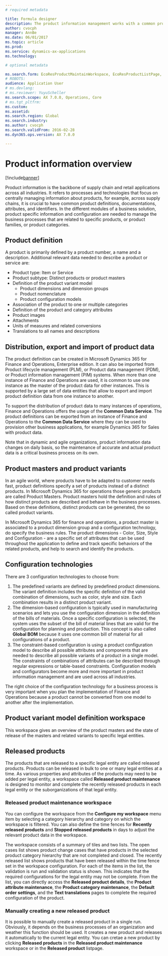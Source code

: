 ```yaml
---
# required metadata

title: Formula designer
description: The product information management works with a common product definition, categorization, and identification across all legal entities as well as specific configurations of a product to fit into the business processes. 
author: cvocph 
manager: AnnBe
ms.date: 06/01/2017
ms.topic: article
ms.prod: 
ms.service: dynamics-ax-applications
ms.technology: 

# optional metadata

ms.search.form: EcoResProductMaintainWorkspace, EcoResProductListPage, EcoResProductVariantMaintainWorkspace
# ROBOTS: 
audience: Application User
# ms.devlang: 
# ms.reviewer: YuyuScheller
ms.search.scope: AX 7.0.0, Operations, Core
# ms.tgt_pltfrm: 
ms.custom: 
ms.assetid: 
ms.search.region: Global
ms.search.industry: 
ms.author: cvocph
ms.search.validFrom: 2016-02-28
ms.dyn365.ops.version: AX 7.0.0

---
```


# Product information overview 

[!include[banner](../includes/banner.md)]

Product information is the backbone of supply chain and retail applications across all industries. It refers to processes and technologies that focus on centrally managing information about products, for example, across supply chains, it is crucial to have common product definitions, documentations, attributes, and identifiers. In the different modules of a business solution, product specific information and configuration are needed to manage the business processes that are related to specific products, or product families, or product categories. 
 
## Product definition
 
A product is primarily defined by a product number, a name and a description. Additional relevant data needed to describe a product or service are:
 
-	Product type: Item or Service
-	Product subtype: Distinct products or product masters
-	Definition of the product variant model
     -	Product dimensions and dimension groups
     -	Product nomenclature
     -	Product configuration models
-	Association of the product to one or multiple categories
- Definition of the product and category attributes   
- Product images
- Attachments
-	Units of measures and related conversions
-	Translations to all names and descriptions
 
## Distribution, export and import of product data
 
The product definition can be created in Microsoft Dynamics 365 for Finance and Operations, Enterprise edition. It can also be imported from Product lifecycle management (PLM), or Product data management (PDM), or Product information management (PIM) systems. When more than one instance of Finance and Operations are used, it is common to use one instance as the master of the product data for other instances. This is supported by a large set of data entities that allow to export and import product definition data from one instance to another. 
 
To support the distribution of product data to many instances of operations, Finance and Operations offers the usage of the **Common Data Service**. The product definitions can be exported from an instance of Finance and Operations to the **Common Data Service** where they can be used to provision other business applications, for example Dynamics 365 for Sales with product data. 
 
Note that in dynamic and agile organizations, product information data changes on daily basis, so the maintenance of accurate and actual product data is a critical business process on its own. 
 
## Product masters and product variants
In an agile world, where products have to be adapted to customer needs fast, product definitions specify a set of products instead of a distinct products. In Microsoft Dynamics 365 for operations those generic products are called Product Masters. Product masters hold the definition and rules of how distinct products are described and behave in the  business processes. Based on these definitions, distinct products can be generated, the so called product variants. 
 
In Microsoft Dynamics 365 for finance and operations, a product master is associated to a product dimension group and a configuration technology, do specify the business rules. The product dimensions - Color, Size, Style and Configuration - are a specific set of attributes that can be used throughout the application to define and track specific behaviors of the related products, and help to search and identify the products. 
 
 ## Configuration technologies
 
There are 3 configuration technologies to choose from:
 
1.	The predefined variants are defined by predefined product dimensions. The variant definition includes the specific definition of the valid combination of dimensions, such as color, style and size. Each combination results in a distinct product variant.
2.	The dimension-based configuration is typically used in manufacturing scenarios and lets you use the configuration dimension in the definition of the bills of materials. Once a specific configuration is selected, the system uses the subset of the bill of material lines that are valid for the configuration for planning and production. This concept is also called **Global BOM** because it uses one common bill of material for all configurations of a product. 
3.	The constraint-based configuration is using a product configuration model to describe all possible attributes and components that are needed to describe all possible variants of a product in a single model. The constraints of combinations of attributes can be described through regular expressions or table-based constraints. Configuration models and configurators become more and more important in product information management and are used across all industries. 
 
The right choice of the configuration technology for a business process is very important when you plan the implementation of Finance and Operations because a product cannot be converted from one model to another after the implementation.  
 
## Product variant model definition workspace
 
This workspace gives an overview of the product masters and the state of release of the masters and related variants to specific legal entities. 
 
## Released products
 
The products that are released to a specific legal entity are called released products. Products can be released in bulk to one or many legal entities at a time. As various properties and attributes of the products may need to be added per legal entity, a workspace called **Released product maintenance** is designed to monitor and complete the recently released products in each legal entity or the suborganizations of that legal entity. 
 
### Released product maintenance workspace
You can configure the workspace from the **Configure my workspace** menu item by selecting a category hierarchy and category on which the workspace is filtered. You can also define the time fences for **Recently released products** and **Stopped released products** in days to adjust the relevant product data in the workspace.
 
The workspace consists of a summary of tiles and two lists. The open cases list shows product change cases that have products in the selected product category hierarchy that are not completed and closed. The recently released list shows products that have been released within the time fence set in the workspace configuration. For each of the items in the list, the validation is run and validation status is shown. This indicates that the required configurations for the legal entity may not be complete. From the list, you can directly access the **Released product details**, the **Product attribute maintenance**, the **Product category maintenance**, the **Default order settings**, and the **Text translations** pages to complete the required configuration of the product. 
 
### Manually creating a new released product
It is possible to manually create a released product in a single run. Obviously, it depends on the business processes of an organization and weather this function should be used. It creates a new product and releases it automatically to the current legal entity. You can cretae a new product by clicking **Released products** in the **Released product maintenance** workspace or in the **Released product** listpage. 
 
 





